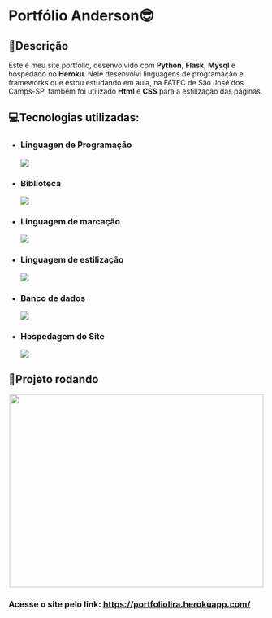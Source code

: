 # Portfólio Anderson😎
## 📜Descrição
Este é meu site portfólio, desenvolvido com **Python**, **Flask**, **Mysql** e hospedado no **Heroku**. Nele desenvolvi linguagens de programação e frameworks que estou estudando em aula, na FATEC de São José dos Camps-SP, também foi utilizado **Html** e **CSS** para a estilização das páginas.

## 💻Tecnologias utilizadas:
* ### Linguagen de Programação
  <img src="https://img.shields.io/badge/Python-3776AB?style=for-the-badge&logo=python&logoColor=white" />  
* ### Biblioteca
  <img src="https://img.shields.io/badge/Flask-000000?style=for-the-badge&logo=flask&logoColor=white" />
* ### Linguagem de marcação
  <img src="https://img.shields.io/badge/HTML5-E34F26?style=for-the-badge&logo=html5&logoColor=white" />
* ### Linguagem de estilização
  <img src="https://img.shields.io/badge/CSS3-1572B6?style=for-the-badge&logo=css3&logoColor=white" />
* ### Banco de dados
  <img src="https://img.shields.io/badge/MySQL-00000F?style=for-the-badge&logo=mysql&logoColor=white" />
* ### Hospedagem do Site
  <img src="https://img.shields.io/badge/Heroku-430098?style=for-the-badge&logo=heroku&logoColor=white" />
  
## 🚀Projeto rodando
<p align="center">
   <img width="500" height="380" src="static/image/Meu-Portifólio.gif" />
</p>
 
  
### Acesse o site pelo link: <https://portfoliolira.herokuapp.com/>
